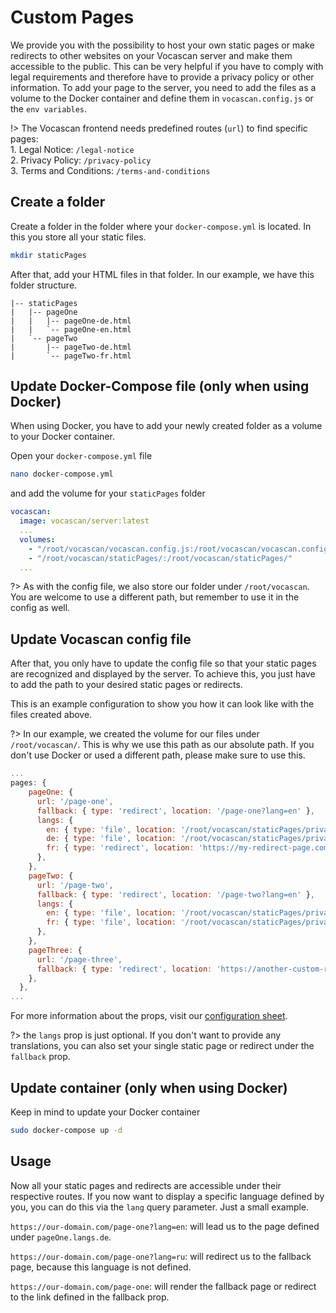 # Custom Pages

We provide you with the possibility to host your own static pages or make redirects to other websites on your Vocascan
server and make them accessible to the public. This can be very helpful if you have to comply with legal requirements
and therefore have to provide a privacy policy or other information. To add your page to the server, you need to add the
files as a volume to the Docker container and define them in `vocascan.config.js` or the `env variables`.

!> The Vocascan frontend needs predefined routes (`url`) to find specific pages:</br> 1. Legal Notice:
`/legal-notice`</br>2. Privacy Policy: `/privacy-policy`</br>3. Terms and Conditions: `/terms-and-conditions`

## Create a folder

Create a folder in the folder where your `docker-compose.yml` is located. In this you store all your static files.

```bash
mkdir staticPages
```

After that, add your HTML files in that folder. In our example, we have this folder structure.

```
|-- staticPages
|   |-- pageOne
|   |   |-- pageOne-de.html
|   |   `-- pageOne-en.html
|   `-- pageTwo
|       |-- pageTwo-de.html
|       `-- pageTwo-fr.html
```

## Update Docker-Compose file (only when using Docker)

When using Docker, you have to add your newly created folder as a volume to your Docker container.

Open your `docker-compose.yml` file

```bash
nano docker-compose.yml
```

and add the volume for your `staticPages` folder

```yaml
vocascan:
  image: vocascan/server:latest
  ...
  volumes:
    - "/root/vocascan/vocascan.config.js:/root/vocascan/vocascan.config.js:ro"
    - "/root/vocascan/staticPages/:/root/vocascan/staticPages/"
  ...
```

?> As with the config file, we also store our folder under `/root/vocascan`. You are welcome to use a different path,
but remember to use it in the config as well.

## Update Vocascan config file

After that, you only have to update the config file so that your static pages are recognized and displayed by the
server. To achieve this, you just have to add the path to your desired static pages or redirects.

This is an example configuration to show you how it can look like with the files created above.

?> In our example, we created the volume for our files under `/root/vocascan/`. This is why we use this path as our
absolute path. If you don't use Docker or used a different path, please make sure to use this.

```js
...
pages: {
    pageOne: {
      url: '/page-one',
      fallback: { type: 'redirect', location: '/page-one?lang=en' },
      langs: {
        en: { type: 'file', location: '/root/vocascan/staticPages/privacy-en.html' },
        de: { type: 'file', location: '/root/vocascan/staticPages/privacy-de.html' },
        fr: { type: 'redirect', location: 'https://my-redirect-page.com'}
      },
    },
    pageTwo: {
      url: '/page-two',
      fallback: { type: 'redirect', location: '/page-two?lang=en' },
      langs: {
        en: { type: 'file', location: '/root/vocascan/staticPages/privacy-en.html' },
        fr: { type: 'file', location: '/root/vocascan/staticPages/privacy-fr.html' },
      },
    },
    pageThree: {
      url: '/page-three',
      fallback: { type: 'redirect', location: 'https://another-custom-redirect' },
    },
  },
...
```

For more information about the props, visit our
[configuration sheet](vocascan-server/configuration?id=custom-pages-pages).

?> the `langs` prop is just optional. If you don't want to provide any translations, you can also set your single static
page or redirect under the `fallback` prop.

## Update container (only when using Docker)

Keep in mind to update your Docker container

```bash
sudo docker-compose up -d
```

## Usage

Now all your static pages and redirects are accessible under their respective routes. If you now want to display a
specific language defined by you, you can do this via the `lang` query parameter. Just a small example.

`https://our-domain.com/page-one?lang=en`: will lead us to the page defined under `pageOne.langs.de`.

`https://our-domain.com/page-one?lang=ru`: will redirect us to the fallback page, because this language is not defined.

`https://our-domain.com/page-one`: will render the fallback page or redirect to the link defined in the fallback prop.
